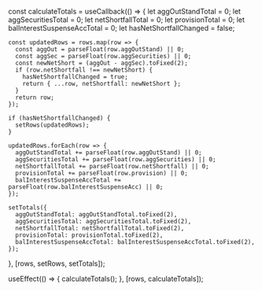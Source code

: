   const calculateTotals = useCallback(() => {
    let aggOutStandTotal = 0;
    let aggSecuritiesTotal = 0;
    let netShortfallTotal = 0;
    let provisionTotal = 0;
    let balInterestSuspenseAccTotal = 0;
    let hasNetShortfallChanged = false;

    const updatedRows = rows.map(row => {
      const aggOut = parseFloat(row.aggOutStand) || 0;
      const aggSec = parseFloat(row.aggSecurities) || 0;
      const newNetShort = (aggOut - aggSec).toFixed(2);
      if (row.netShortfall !== newNetShort) {
        hasNetShortfallChanged = true;
        return { ...row, netShortfall: newNetShort };
      }
      return row;
    });

    if (hasNetShortfallChanged) {
      setRows(updatedRows);
    }

    updatedRows.forEach(row => {
      aggOutStandTotal += parseFloat(row.aggOutStand) || 0;
      aggSecuritiesTotal += parseFloat(row.aggSecurities) || 0;
      netShortfallTotal += parseFloat(row.netShortfall) || 0;
      provisionTotal += parseFloat(row.provision) || 0;
      balInterestSuspenseAccTotal += parseFloat(row.balInterestSuspenseAcc) || 0;
    });

    setTotals({
      aggOutStandTotal: aggOutStandTotal.toFixed(2),
      aggSecuritiesTotal: aggSecuritiesTotal.toFixed(2),
      netShortfallTotal: netShortfallTotal.toFixed(2),
      provisionTotal: provisionTotal.toFixed(2),
      balInterestSuspenseAccTotal: balInterestSuspenseAccTotal.toFixed(2),
    });
  }, [rows, setRows, setTotals]);

  useEffect(() => {
    calculateTotals();
  }, [rows, calculateTotals]);
